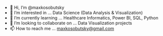- 👋 Hi, I’m @maxkosobutsky
- 👀 I’m interested in ... Data Science (Data Analysis & Visualization)
- 🌱 I’m currently learning ... Healthcare Informatics, Power BI, SQL, Python
- 💞️ I’m looking to collaborate on ... Data Visualization projects
- 📫 How to reach me ... maxkosobutsky@gmail.com

<!---
maxkosobutsky/maxkosobutsky is a ✨ special ✨ repository because its `README.md` (this file) appears on your GitHub profile.
You can click the Preview link to take a look at your changes.
--->
